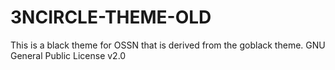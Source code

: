 # 3NCIRCLE-THEME-OLD
This is a black theme for OSSN that is derived from the goblack theme. GNU General Public License v2.0
